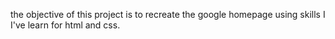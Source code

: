 the objective of this project is to recreate the google homepage using skills I
I've learn for html and css. 